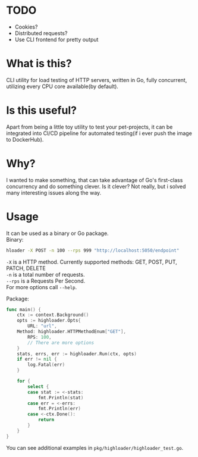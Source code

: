 # TODO
- Cookies?
- Distributed requests? 
- Use CLI frontend for pretty output

# What is this?
CLI utility for load testing of HTTP servers, written in Go, fully concurrent, utilizing every CPU core available(by default).

# Is this useful?
Apart from being a little toy utility to test your pet-projects, it can be integrated into CI/CD pipeline for automated testing(if i ever push the image to DockerHub).

# Why?
I wanted to make something, that can take advantage of Go's first-class concurrency and do something clever. Is it clever? Not really, but i solved many interesting issues along the way.

# Usage
It can be used as a binary or Go package.  
Binary:
```sh
hloader -X POST -n 100 --rps 999 "http://localhost:5050/endpoint"
```
`-X` is a HTTP method. Currently supported methods: GET, POST, PUT, PATCH, DELETE  
`-n` is a total number of requests.  
`--rps` is a Requests Per Second.  
For more options call `--help`.

Package:
```go
func main() {
    ctx := context.Background()
    opts := highloader.Opts{
        URL: "url",
	Method: highloader.HTTPMethodEnum["GET"],
        RPS: 100,
        // There are more options
    }
    stats, errs, err := highloader.Run(ctx, opts)
    if err != nil {
        log.Fatal(err)
    }

    for {
        select {
        case stat := <-stats:
            fmt.Println(stat)
        case err = <-errs:
            fmt.Println(err)
        case <-ctx.Done():
            return
        }
    }
}
```

You can see additional examples in `pkg/highloader/highloader_test.go`.
